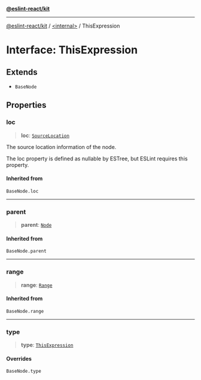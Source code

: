 [**@eslint-react/kit**](../../README.md)

***

[@eslint-react/kit](../../README.md) / [\<internal\>](../README.md) / ThisExpression

# Interface: ThisExpression

## Extends

- `BaseNode`

## Properties

### loc

> **loc**: [`SourceLocation`](SourceLocation.md)

The source location information of the node.

The loc property is defined as nullable by ESTree, but ESLint requires this property.

#### Inherited from

`BaseNode.loc`

***

### parent

> **parent**: [`Node`](../type-aliases/Node.md)

#### Inherited from

`BaseNode.parent`

***

### range

> **range**: [`Range`](../type-aliases/Range.md)

#### Inherited from

`BaseNode.range`

***

### type

> **type**: [`ThisExpression`](../README.md#thisexpression)

#### Overrides

`BaseNode.type`
